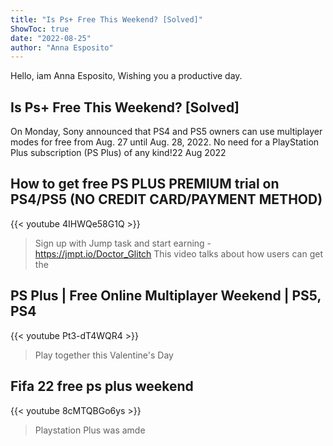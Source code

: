 ```yaml
---
title: "Is Ps+ Free This Weekend? [Solved]"
ShowToc: true 
date: "2022-08-25"
author: "Anna Esposito" 
---
```


Hello, iam Anna Esposito, Wishing you a productive day.
## Is Ps+ Free This Weekend? [Solved]
On Monday, Sony announced that PS4 and PS5 owners can use multiplayer modes for free from Aug. 27 until Aug. 28, 2022. No need for a PlayStation Plus subscription (PS Plus) of any kind!22 Aug 2022

## How to get free PS PLUS PREMIUM trial on PS4/PS5  (NO CREDIT CARD/PAYMENT METHOD)
{{< youtube 4IHWQe58G1Q >}}
>Sign up with Jump task and start earning - https://jmpt.io/Doctor_Glitch This video talks about how users can get the 

## PS Plus | Free Online Multiplayer Weekend | PS5, PS4
{{< youtube Pt3-dT4WQR4 >}}
>Play together this Valentine's Day 

## Fifa 22 free ps plus weekend
{{< youtube 8cMTQBGo6ys >}}
>Playstation Plus was amde 

